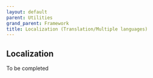 ```yaml
---
layout: default
parent: Utilities
grand_parent: Framework
title: Localization (Translation/Multiple languages)
---
```


## Localization
To be completed
